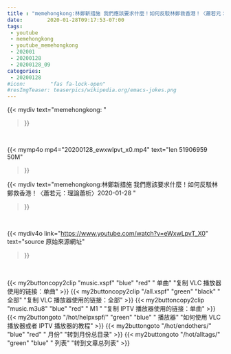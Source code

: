```yaml
---
title : "memehongkong:林鄭新措施 我們應該要求什麼！如何反駁林鄭救香港！〈蕭若元：理論蕭析〉2020-01-28 "
date:        2020-01-28T09:17:53-07:00
tags:
 - youtube
 - memehongkong
 - youtube_memehongkong
 - 202001
 - 20200128
 - 20200128_09
categories:
 - 20200128
#icon:        "fas fa-lock-open"
#resImgTeaser: teaserpics/wikipedia.org/emacs-jokes.png
---
```


{{< mydiv text="memehongkong: "
>}}
<br>


{{< mymp4o mp4="20200128_ewxwlpvt_x0.mp4"
text="len 51906959    50M"
>}}


{{< mydiv text="memehongkong:林鄭新措施 我們應該要求什麼！如何反駁林鄭救香港！〈蕭若元：理論蕭析〉2020-01-28 "
>}}
<br>

{{< mydiv4o link="https://www.youtube.com/watch?v=eWxwLpvT_X0"
text="source 原始來源網址"
>}}


<br>

{{< my2buttoncopy2clip "music.xspf"        "blue"   "red"    " 单曲"  "复制 VLC 播放器使用的链接：单曲" >}} {{< my2buttoncopy2clip "/all.xspf"         "green"  "black"  " 全部"  "复制 VLC 播放器使用的链接：全部" >}} {{< my2buttoncopy2clip "music.m3u8"        "blue"   "red"    " M1 "    "复制 IPTV 播放器使用的链接：单曲" >}} {{< my2buttongoto      "/hot/helpxspf/"    "green"  "blue"   " 播放器" "如何使用 VLC 播放器或者 IPTV 播放器的教程" >}} {{< my2buttongoto      "/hot/endothers/"   "blue"   "red"    " 月份"   "转到月份总目录" >}} {{< my2buttongoto      "/hot/alltags/"     "green"  "blue"   " 列表"   "转到文章总列表" >}} 
